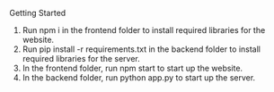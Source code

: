 Getting Started
1. Run npm i in the frontend folder to install required libraries for the website.
2. Run pip install -r requirements.txt in the backend folder to install required libraries for the server.
3. In the frontend folder, run npm start to start up the website.
4. In the backend folder, run python app.py to start up the server.
